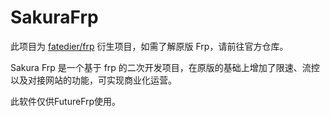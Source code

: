 # SakuraFrp
此项目为 [fatedier/frp](https://github.com/fatedier/frp) 衍生项目，如需了解原版 Frp，请前往官方仓库。

Sakura Frp 是一个基于 frp 的二次开发项目，在原版的基础上增加了限速、流控以及对接网站的功能，可实现商业化运营。

此软件仅供FutureFrp使用。
